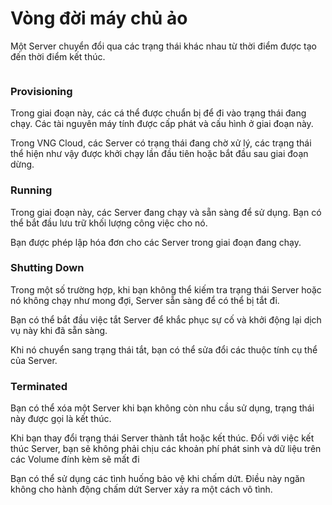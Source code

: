 # Vòng đời máy chủ ảo

Một Server chuyển đổi qua các trạng thái khác nhau từ thời điểm được tạo đến thời điểm kết thúc.

<figure><img src="https://docs.vngcloud.vn/download/attachments/49647886/image2022-11-14_13-22-56.png?version=1&#x26;modificationDate=1668406977000&#x26;api=v2" alt=""><figcaption></figcaption></figure>

### **Provisioning** <a href="#vongdoimaychuao-provisioning" id="vongdoimaychuao-provisioning"></a>

Trong giai đoạn này, các cá thể được chuẩn bị để đi vào trạng thái đang chạy. Các tài nguyên máy tính được cấp phát và cấu hình ở giai đoạn này.

Trong VNG Cloud, các Server có trạng thái đang chờ xử lý, các trạng thái thể hiện như vậy được khởi chạy lần đầu tiên hoặc bắt đầu sau giai đoạn dừng.

### **Running** <a href="#vongdoimaychuao-running" id="vongdoimaychuao-running"></a>

Trong giai đoạn này, các Server đang chạy và sẵn sàng để sử dụng. Bạn có thể bắt đầu lưu trữ khối lượng công việc cho nó.

Bạn được phép lập hóa đơn cho các Server trong giai đoạn đang chạy.

### **Shutting Down** <a href="#vongdoimaychuao-shuttingdown" id="vongdoimaychuao-shuttingdown"></a>

Trong một số trường hợp, khi bạn không thể kiếm tra trạng thái Server hoặc nó không chạy như mong đợi, Server sẵn sàng để có thể bị tắt đi.

Bạn có thể bắt đầu việc tắt Server để khắc phục sự cố và khởi động lại dịch vụ này khi đã sẵn sàng.

Khi nó chuyển sang trạng thái tắt, bạn có thể sửa đổi các thuộc tính cụ thể của Server.

### **Terminated** <a href="#vongdoimaychuao-terminated" id="vongdoimaychuao-terminated"></a>

Bạn có thể xóa một Server khi bạn không còn nhu cầu sử dụng, trạng thái này được gọi là kết thúc.

Khi bạn thay đổi trạng thái Server thành tắt hoặc kết thúc. Đối với việc kết thúc Server, bạn sẽ không phải chịu các khoản phí phát sinh và dữ liệu trên các Volume đính kèm sẽ mất đi

Bạn có thể sử dụng các tình huống bảo vệ khi chấm dứt. Điều này ngăn không cho hành động chấm dứt Server xảy ra một cách vô tình.
